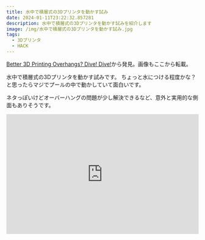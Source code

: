 ```yaml
---
title: 水中で積層式の3Dプリンタを動かす試み
date: 2024-01-11T23:22:32.857281
description: 水中で積層式の3Dプリンタを動かす試みを紹介します
image: /img/水中で積層式の3Dプリンタを動かす試み.jpg
tags:
  - 3Dプリンタ
  - HACK
---
```

[Better 3D Printing Overhangs? Dive! Dive!](https://hackaday.com/2023/12/04/better-3d-printing-overhangs-dive-dive/)から発見。画像もここから転載。

水中で積層式の3Dプリンタを動かす試みです。
ちょっと水につける程度かな？と思ったらマジでプールの中で動かしていて面白いです。

ネタっぽいけどオーバーハングの問題が少し解決できるなど、意外と実用的な側面もありそうです。

<iframe width="100%" height="315" src="https://www.youtube.com/embed/FY7lJexBUZQ" title="YouTube video player" frameborder="0" allow="accelerometer; autoplay; clipboard-write; encrypted-media; gyroscope; picture-in-picture" allowfullscreen></iframe>

